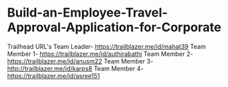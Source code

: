 # Build-an-Employee-Travel-Approval-Application-for-Corporate

Trailhead URL's
Team Leader- https://trailblazer.me/id/mahat39
Team Member 1- https://trailblazer.me/id/authirabathi
Team Member 2- https://trailblazer.me/id/anusm22
Team Member 3- http://trailblazer.me/id/karps8
Team Member 4- https://trailblazer.me/id/asree151
